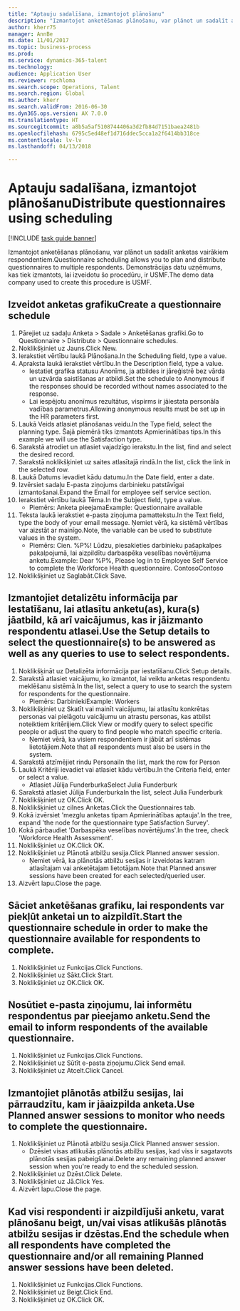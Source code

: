 ```yaml
--- 
title: "Aptauju sadalīšana, izmantojot plānošanu"
description: "Izmantojot anketēšanas plānošanu, var plānot un sadalīt anketas vairākiem respondentiem."
author: kherr75
manager: AnnBe
ms.date: 11/01/2017
ms.topic: business-process
ms.prod: 
ms.service: dynamics-365-talent
ms.technology: 
audience: Application User
ms.reviewer: rschloma
ms.search.scope: Operations, Talent
ms.search.region: Global
ms.author: kherr
ms.search.validFrom: 2016-06-30
ms.dyn365.ops.version: AX 7.0.0
ms.translationtype: HT
ms.sourcegitcommit: a8b5a5af5108744406a3d2fb84d7151baea2481b
ms.openlocfilehash: 6795c5ed48ef1d716ddec5cca1a2f6414bb318ce
ms.contentlocale: lv-lv
ms.lasthandoff: 04/13/2018

---
```

# <a name="distribute-questionnaires-using-scheduling"></a><span data-ttu-id="7816b-103">Aptauju sadalīšana, izmantojot plānošanu</span><span class="sxs-lookup"><span data-stu-id="7816b-103">Distribute questionnaires using scheduling</span></span>

[!INCLUDE [task guide banner](../../includes/task-guide-banner.md)]

<span data-ttu-id="7816b-104">Izmantojot anketēšanas plānošanu, var plānot un sadalīt anketas vairākiem respondentiem.</span><span class="sxs-lookup"><span data-stu-id="7816b-104">Questionnaire scheduling allows you to plan and distribute questionnaires to multiple respondents.</span></span> <span data-ttu-id="7816b-105">Demonstrācijas datu uzņēmums, kas tiek izmantots, lai izveidotu šo procedūru, ir USMF.</span><span class="sxs-lookup"><span data-stu-id="7816b-105">The demo data company used to create this procedure is USMF.</span></span>


## <a name="create-a-questionnaire-schedule"></a><span data-ttu-id="7816b-106">Izveidot anketas grafiku</span><span class="sxs-lookup"><span data-stu-id="7816b-106">Create a questionnaire schedule</span></span>
1. <span data-ttu-id="7816b-107">Pārejiet uz sadaļu Anketa > Sadale > Anketēšanas grafiki.</span><span class="sxs-lookup"><span data-stu-id="7816b-107">Go to Questionnaire > Distribute > Questionnaire schedules.</span></span>
2. <span data-ttu-id="7816b-108">Noklikšķiniet uz Jauns.</span><span class="sxs-lookup"><span data-stu-id="7816b-108">Click New.</span></span>
3. <span data-ttu-id="7816b-109">Ierakstiet vērtību laukā Plānošana.</span><span class="sxs-lookup"><span data-stu-id="7816b-109">In the Scheduling field, type a value.</span></span>
4. <span data-ttu-id="7816b-110">Apraksta laukā ierakstiet vērtību.</span><span class="sxs-lookup"><span data-stu-id="7816b-110">In the Description field, type a value.</span></span>
    * <span data-ttu-id="7816b-111">Iestatiet grafika statusu Anonīms, ja atbildes ir jāreģistrē bez vārda un uzvārda saistīšanas ar atbildi.</span><span class="sxs-lookup"><span data-stu-id="7816b-111">Set the schedule to Anonymous if the responses should be recorded without names associated to the response.</span></span>  
    * <span data-ttu-id="7816b-112">Lai iespējotu anonīmus rezultātus, vispirms ir jāiestata personāla vadības parametrus.</span><span class="sxs-lookup"><span data-stu-id="7816b-112">Allowing anonymous results must be set up in the HR parameters first.</span></span>  
5. <span data-ttu-id="7816b-113">Laukā Veids atlasiet plānošanas veidu.</span><span class="sxs-lookup"><span data-stu-id="7816b-113">In the Type field, select the planning type.</span></span>  <span data-ttu-id="7816b-114">Šajā piemērā tiks izmantots Apmierinātības tips.</span><span class="sxs-lookup"><span data-stu-id="7816b-114">In this example we will use the Satisfaction type.</span></span>
6. <span data-ttu-id="7816b-115">Sarakstā atrodiet un atlasiet vajadzīgo ierakstu.</span><span class="sxs-lookup"><span data-stu-id="7816b-115">In the list, find and select the desired record.</span></span>
7. <span data-ttu-id="7816b-116">Sarakstā noklikšķiniet uz saites atlasītajā rindā.</span><span class="sxs-lookup"><span data-stu-id="7816b-116">In the list, click the link in the selected row.</span></span>
8. <span data-ttu-id="7816b-117">Laukā Datums ievadiet kādu datumu.</span><span class="sxs-lookup"><span data-stu-id="7816b-117">In the Date field, enter a date.</span></span>
9. <span data-ttu-id="7816b-118">Izvērsiet sadaļu E-pasta ziņojums darbinieku patstāvīgai izmantošanai.</span><span class="sxs-lookup"><span data-stu-id="7816b-118">Expand the Email for employee self service section.</span></span>
10. <span data-ttu-id="7816b-119">Ierakstiet vērtību laukā Tēma.</span><span class="sxs-lookup"><span data-stu-id="7816b-119">In the Subject field, type a value.</span></span>
    * <span data-ttu-id="7816b-120">Piemērs: Anketa pieejama</span><span class="sxs-lookup"><span data-stu-id="7816b-120">Example: Questionnaire available</span></span>  
11. <span data-ttu-id="7816b-121">Teksta laukā ierakstiet e-pasta ziņojuma pamattekstu.</span><span class="sxs-lookup"><span data-stu-id="7816b-121">In the Text field, type the body of your email message.</span></span> <span data-ttu-id="7816b-122">Ņemiet vērā, ka sistēmā vērtības var aizstāt ar mainīgo.</span><span class="sxs-lookup"><span data-stu-id="7816b-122">Note, the variable can be used to substitute values in the system.</span></span>
    * <span data-ttu-id="7816b-123">Piemērs: Cien. %P%! Lūdzu, piesakieties darbinieku pašapkalpes pakalpojumā, lai aizpildītu darbaspēka veselības novērtējuma anketu.</span><span class="sxs-lookup"><span data-stu-id="7816b-123">Example:   Dear %P%,  Please log in to Employee Self Service to complete the Workforce Health questionnaire.</span></span>  <span data-ttu-id="7816b-124">Contoso</span><span class="sxs-lookup"><span data-stu-id="7816b-124">Contoso</span></span>  
12. <span data-ttu-id="7816b-125">Noklikšķiniet uz Saglabāt.</span><span class="sxs-lookup"><span data-stu-id="7816b-125">Click Save.</span></span>

## <a name="use-the-setup-details-to-select-the-questionnaires-to-be-answered-as-well-as-any-queries-to-use-to-select-respondents"></a><span data-ttu-id="7816b-126">Izmantojiet detalizētu informācija par Iestatīšanu, lai atlasītu anketu(as), kura(s) jāatbild, kā arī vaicājumus, kas ir jāizmanto respondentu atlasei.</span><span class="sxs-lookup"><span data-stu-id="7816b-126">Use the Setup details to select the questionnaire(s) to be answered as well as any queries to use to select respondents.</span></span>
1. <span data-ttu-id="7816b-127">Noklikšķināt uz Detalizēta informācija par iestatīšanu.</span><span class="sxs-lookup"><span data-stu-id="7816b-127">Click Setup details.</span></span>
2. <span data-ttu-id="7816b-128">Sarakstā atlasiet vaicājumu, ko izmantot, lai veiktu anketas respondentu meklēšanu sistēmā.</span><span class="sxs-lookup"><span data-stu-id="7816b-128">In the list, select a query to use to search the system for respondents for the questionnaire.</span></span>
    * <span data-ttu-id="7816b-129">Piemērs: Darbinieki</span><span class="sxs-lookup"><span data-stu-id="7816b-129">Example: Workers</span></span>  
3. <span data-ttu-id="7816b-130">Noklikšķiniet uz Skatīt vai mainīt vaicājumu, lai atlasītu konkrētas personas vai pielāgotu vaicājumu un atrastu personas, kas atbilst noteiktiem kritērijiem.</span><span class="sxs-lookup"><span data-stu-id="7816b-130">Click View or modify query to select specific people or adjust the query to find people who match specific criteria.</span></span>
    * <span data-ttu-id="7816b-131">Ņemiet vērā, ka visiem respondentiem ir jābūt arī sistēmas lietotājiem.</span><span class="sxs-lookup"><span data-stu-id="7816b-131">Note that all respondents must also be users in the system.</span></span>  
4. <span data-ttu-id="7816b-132">Sarakstā atzīmējiet rindu Personai</span><span class="sxs-lookup"><span data-stu-id="7816b-132">In the list, mark the row for Person</span></span>
5. <span data-ttu-id="7816b-133">Laukā Kritēriji ievadiet vai atlasiet kādu vērtību.</span><span class="sxs-lookup"><span data-stu-id="7816b-133">In the Criteria field, enter or select a value.</span></span>
    * <span data-ttu-id="7816b-134">Atlasiet Jūlija Funderburka</span><span class="sxs-lookup"><span data-stu-id="7816b-134">Select Julia Funderburk</span></span>  
6. <span data-ttu-id="7816b-135">Sarakstā atlasiet Jūlija Funderburka</span><span class="sxs-lookup"><span data-stu-id="7816b-135">In the list, select Julia Funderburk</span></span>
7. <span data-ttu-id="7816b-136">Noklikšķiniet uz OK.</span><span class="sxs-lookup"><span data-stu-id="7816b-136">Click OK.</span></span>
8. <span data-ttu-id="7816b-137">Noklikšķiniet uz cilnes Anketas.</span><span class="sxs-lookup"><span data-stu-id="7816b-137">Click the Questionnaires tab.</span></span>
9. <span data-ttu-id="7816b-138">Kokā izvērsiet 'mezglu anketas tipam Apmierinātības aptauja'.</span><span class="sxs-lookup"><span data-stu-id="7816b-138">In the tree, expand 'the node for the questionnaire type Satisfaction Survey'.</span></span>
10. <span data-ttu-id="7816b-139">Kokā pārbaudiet 'Darbaspēka veselības novērtējums'.</span><span class="sxs-lookup"><span data-stu-id="7816b-139">In the tree, check 'Workforce Health Assessment'.</span></span>
11. <span data-ttu-id="7816b-140">Noklikšķiniet uz OK.</span><span class="sxs-lookup"><span data-stu-id="7816b-140">Click OK.</span></span>
12. <span data-ttu-id="7816b-141">Noklikšķiniet uz Plānotā atbilžu sesija.</span><span class="sxs-lookup"><span data-stu-id="7816b-141">Click Planned answer session.</span></span>
    * <span data-ttu-id="7816b-142">Ņemiet vērā, ka plānotās atbilžu sesijas ir izveidotas katram atlasītajam vai anketētajam lietotājam.</span><span class="sxs-lookup"><span data-stu-id="7816b-142">Note that Planned answer sessions have been created for each selected/queried user.</span></span>  
13. <span data-ttu-id="7816b-143">Aizvērt lapu.</span><span class="sxs-lookup"><span data-stu-id="7816b-143">Close the page.</span></span>

## <a name="start-the-questionnaire-schedule-in-order-to-make-the-questionnaire-available-for-respondents-to-complete"></a><span data-ttu-id="7816b-144">Sāciet anketēšanas grafiku, lai respondents var piekļūt anketai un to aizpildīt.</span><span class="sxs-lookup"><span data-stu-id="7816b-144">Start the questionnaire schedule in order to make the questionnaire available for respondents to complete.</span></span>
1. <span data-ttu-id="7816b-145">Noklikšķiniet uz Funkcijas.</span><span class="sxs-lookup"><span data-stu-id="7816b-145">Click Functions.</span></span>
2. <span data-ttu-id="7816b-146">Noklikšķiniet uz Sākt.</span><span class="sxs-lookup"><span data-stu-id="7816b-146">Click Start.</span></span>
3. <span data-ttu-id="7816b-147">Noklikšķiniet uz OK.</span><span class="sxs-lookup"><span data-stu-id="7816b-147">Click OK.</span></span>

## <a name="send-the-email-to-inform-respondents-of-the-available-questionnaire"></a><span data-ttu-id="7816b-148">Nosūtiet e-pasta ziņojumu, lai informētu respondentus par pieejamo anketu.</span><span class="sxs-lookup"><span data-stu-id="7816b-148">Send the email to inform respondents of the available questionnaire.</span></span>
1. <span data-ttu-id="7816b-149">Noklikšķiniet uz Funkcijas.</span><span class="sxs-lookup"><span data-stu-id="7816b-149">Click Functions.</span></span>
2. <span data-ttu-id="7816b-150">Noklikšķiniet uz Sūtīt e-pasta ziņojumu.</span><span class="sxs-lookup"><span data-stu-id="7816b-150">Click Send email.</span></span>
3. <span data-ttu-id="7816b-151">Noklikšķiniet uz Atcelt.</span><span class="sxs-lookup"><span data-stu-id="7816b-151">Click Cancel.</span></span>

## <a name="use-planned-answer-sessions-to-monitor-who-needs-to-complete-the-questionnaire"></a><span data-ttu-id="7816b-152">Izmantojiet plānotās atbilžu sesijas, lai pārraudzītu, kam ir jāaizpilda anketa.</span><span class="sxs-lookup"><span data-stu-id="7816b-152">Use Planned answer sessions to monitor who needs to complete the questionnaire.</span></span>
1. <span data-ttu-id="7816b-153">Noklikšķiniet uz Plānotā atbilžu sesija.</span><span class="sxs-lookup"><span data-stu-id="7816b-153">Click Planned answer session.</span></span>
    * <span data-ttu-id="7816b-154">Dzēsiet visas atlikušās plānotās atbilžu sesijas, kad viss ir sagatavots plānotās sesijas pabeigšanai.</span><span class="sxs-lookup"><span data-stu-id="7816b-154">Delete any remaining planned answer session when you're ready to end the scheduled session.</span></span>  
2. <span data-ttu-id="7816b-155">Noklikšķiniet uz Dzēst.</span><span class="sxs-lookup"><span data-stu-id="7816b-155">Click Delete.</span></span>
3. <span data-ttu-id="7816b-156">Noklikšķiniet uz Jā.</span><span class="sxs-lookup"><span data-stu-id="7816b-156">Click Yes.</span></span>
4. <span data-ttu-id="7816b-157">Aizvērt lapu.</span><span class="sxs-lookup"><span data-stu-id="7816b-157">Close the page.</span></span>

## <a name="end-the-schedule-when-all-respondents-have-completed-the-questionnaire-andor-all-remaining-planned-answer-sessions-have-been-deleted"></a><span data-ttu-id="7816b-158">Kad visi respondenti ir aizpildījuši anketu, varat plānošanu beigt, un/vai visas atlikušās plānotās atbilžu sesijas ir dzēstas.</span><span class="sxs-lookup"><span data-stu-id="7816b-158">End the schedule when all respondents have completed the questionnaire and/or all remaining Planned answer sessions have been deleted.</span></span>
1. <span data-ttu-id="7816b-159">Noklikšķiniet uz Funkcijas.</span><span class="sxs-lookup"><span data-stu-id="7816b-159">Click Functions.</span></span>
2. <span data-ttu-id="7816b-160">Noklikšķiniet uz Beigt.</span><span class="sxs-lookup"><span data-stu-id="7816b-160">Click End.</span></span>
3. <span data-ttu-id="7816b-161">Noklikšķiniet uz OK.</span><span class="sxs-lookup"><span data-stu-id="7816b-161">Click OK.</span></span>


